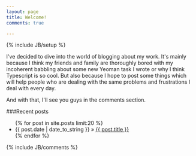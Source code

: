```yaml
---
layout: page
title: Welcome!
comments: true

---
```

{% include JB/setup %}

I've decided to dive into the world of blogging about my work. It's mainly because I think my friends and family are thoroughly bored with my incoherent babbling about some new Yeoman task I wrote or why I think Typescript is so cool. But also because I hope to post some things which will help people who are dealing with the same problems and frustrations I deal with every day.

And with that, I'll see you guys in the comments section.

###Recent posts
<ul class="posts">  
	{% for post in site.posts limit:20 %}  
	   <li>  
		   <span>{{ post.date | date_to_string }}</span> &raquo;  
		   <a href="{{ BASE_PATH }}{{ post.url }}">  
		   {{ post.title }}</a>  
	   </li>  
	{% endfor %}  
</ul>

{% include JB/comments %}

